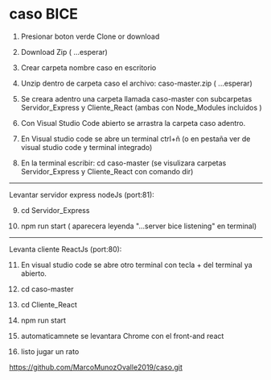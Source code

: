 # caso BICE

1. Presionar boton verde Clone or download

2. Download Zip ( ...esperar)

3. Crear carpeta nombre caso en escritorio

4. Unzip dentro de carpeta caso el archivo: caso-master.zip ( ...esperar)

5. Se creara adentro una carpeta llamada caso-master con subcarpetas Servidor_Express y Cliente_React (ambas con Node_Modules incluidos )

6. Con Visual Studio Code abierto se arrastra la carpeta caso adentro.

7. En Visual studio code se abre un terminal ctrl+ñ (o en pestaña ver de visual studio code y terminal integrado) 

8. En la terminal escribir: cd caso-master (se visulizara carpetas Servidor_Express y Cliente_React con comando dir)

_______________________________________________________________
Levantar servidor express nodeJs (port:81):

9. cd Servidor_Express

10. npm run start ( aparecera leyenda "...server bice listening" en terminal)

_______________________________________________________________

Levanta cliente ReactJs (port:80):

11. En visual studio code se abre otro terminal con tecla + del terminal ya abierto.

12. cd caso-master

13. cd Cliente_React

14. npm run start

15. automaticamnete se levantara Chrome con el front-and react

16. listo jugar un rato


https://github.com/MarcoMunozOvalle2019/caso.git


